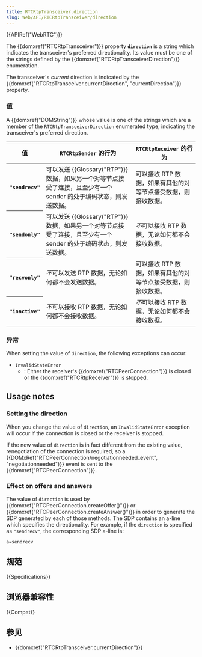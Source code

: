 ```yaml
---
title: RTCRtpTransceiver.direction
slug: Web/API/RTCRtpTransceiver/direction
---
```


{{APIRef("WebRTC")}}

The {{domxref("RTCRtpTransceiver")}} property **`direction`** is a string which indicates the transceiver's preferred directionality. Its value must be one of the strings defined by the {{domxref("RTCRtpTransceiverDirection")}} enumeration.

The transceiver's _current_ direction is indicated by the {{domxref("RTCRtpTransceiver.currentDirection", "currentDirection")}} property.

### 值

A {{domxref("DOMString")}} whose value is one of the strings which are a member of the `RTCRtpTransceiverDirection` enumerated type, indicating the transceiver's preferred direction.

<table class="standard-table">
  <thead>
    <tr>
      <th scope="row">值</th>
      <th scope="col"><code>RTCRtpSender</code> 的行为</th>
      <th scope="col"><code>RTCRtpReceiver</code> 的行为</th>
    </tr>
  </thead>
  <tbody>
    <tr>
      <th scope="row"><code>"sendrecv"</code></th>
      <td>
        可以发送 {{Glossary("RTP")}} 数据，如果另一个对等节点接受了连接，且至少有一个 sender 的处于编码状态，则发送数据。
      </td>
      <td>
        可以接收 RTP 数据，如果有其他的对等节点接受数据，则接收数据。
      </td>
    </tr>
    <tr>
      <th scope="row"><code>"sendonly"</code></th>
      <td>
        可以发送 {{Glossary("RTP")}} 数据，如果另一个对等节点接受了连接，且至少有一个 sender 的处于编码状态，则发送数据。
      </td>
      <td><em>不</em>可以接收 RTP 数据，无论如何都不会接收数据。</td>
    </tr>
    <tr>
      <th scope="row"><code>"recvonly"</code></th>
      <td><em>不</em>可以发送 RTP 数据，无论如何都不会发送数据。</td>
      <td>
        可以接收 RTP 数据，如果有其他的对等节点接受数据，则接收数据。
      </td>
    </tr>
    <tr>
      <th scope="row"><code>"inactive"</code></th>
      <td><em>不</em>可以接收 RTP 数据，无论如何都不会接收数据。</td>
      <td><em>不</em>可以接收 RTP 数据，无论如何都不会接收数据。</td>
    </tr>
  </tbody>
</table>

### 异常

When setting the value of `direction`, the following exceptions can occur:

- `InvalidStateError`
  - : Either the receiver's {{domxref("RTCPeerConnection")}} is closed or the {{domxref("RTCRtpReceiver")}} is stopped.

## Usage notes

### Setting the direction

When you change the value of `direction`, an `InvalidStateError` exception will occur if the connection is closed or the receiver is stopped.

If the new value of `direction` is in fact different from the existing value, renegotiation of the connection is required, so a {{DOMxRef("RTCPeerConnection/negotiationneeded_event", "negotiationneeded")}} event is sent to the {{domxref("RTCPeerConnection")}}.

### Effect on offers and answers

The value of `direction` is used by {{domxref("RTCPeerConnection.createOffer()")}} or {{domxref("RTCPeerConnection.createAnswer()")}} in order to generate the SDP generated by each of those methods. The SDP contains an a-line which specifies the directionality. For example, if the `direction` is specified as `"sendrecv"`, the corresponding SDP a-line is:

```plain
a=sendrecv
```

## 规范

{{Specifications}}

## 浏览器兼容性

{{Compat}}

## 参见

- {{domxref("RTCRtpTransceiver.currentDirection")}}
